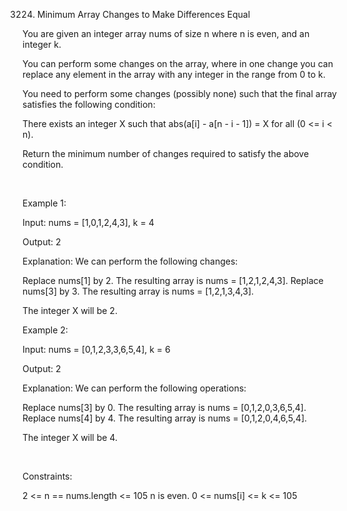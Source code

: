 3224. Minimum Array Changes to Make Differences Equal

You are given an integer array nums of size n where n is even, and an integer k.

You can perform some changes on the array, where in one change you can replace any element in the array with any integer in the range from 0 to k.

You need to perform some changes (possibly none) such that the final array satisfies the following condition:

There exists an integer X such that abs(a[i] - a[n - i - 1]) = X for all (0 <= i < n).

Return the minimum number of changes required to satisfy the above condition.

 

Example 1:

Input: nums = [1,0,1,2,4,3], k = 4

Output: 2

Explanation:
We can perform the following changes:

Replace nums[1] by 2. The resulting array is nums = [1,2,1,2,4,3].
Replace nums[3] by 3. The resulting array is nums = [1,2,1,3,4,3].

The integer X will be 2.

Example 2:

Input: nums = [0,1,2,3,3,6,5,4], k = 6

Output: 2

Explanation:
We can perform the following operations:

Replace nums[3] by 0. The resulting array is nums = [0,1,2,0,3,6,5,4].
Replace nums[4] by 4. The resulting array is nums = [0,1,2,0,4,6,5,4].

The integer X will be 4.

 

Constraints:

2 <= n == nums.length <= 105
n is even.
0 <= nums[i] <= k <= 105